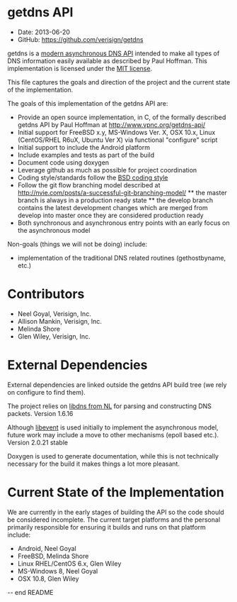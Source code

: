 getdns API
==========

* Date:    2013-06-20
* GitHub:  <https://github.com/verisign/getdns> 

getdns is a [modern asynchronous DNS API](http://www.vpnc.org/getdns-api/) intended to make all types of DNS information easily available as described by Paul Hoffman.  This implementation is licensed under the [MIT license](http://opensource.org/licenses/MIT).

This file captures the goals and direction of the project and the current state of the implementation.

The goals of this implementation of the getdns API are:

* Provide an open source implementation, in C, of the formally described getdns API by Paul Hoffman at <http://www.vpnc.org/getdns-api/>
* Initial support for FreeBSD x.y, MS-Windows Ver. X, OSX 10.x, Linux (CentOS/RHEL R6uX, Ubuntu Ver X) via functional "configure" script
* Initial support to include the Android platform
* Include examples and tests as part of the build
* Document code using doxygen
* Leverage github as much as possible for project coordination
* Coding style/standards follow the [BSD coding style](ftp://ftp.netbsd.org/pub/NetBSD/NetBSD-current/src/share/misc/style)
* Follow the git flow branching model described at <http://nvie.com/posts/a-successful-git-branching-model/>
** the master branch is always in a production ready state
** the develop branch contains the latest development changes which are merged from develop into master once they are considered production ready
* Both synchronous and asynchronous entry points with an early focus on the asynchronous model
 
Non-goals (things we will not be doing) include:
* implementation of the traditional DNS related routines (gethostbyname, etc.)

Contributors
============
* Neel Goyal, Verisign, Inc.
* Allison Mankin, Verisign, Inc.
* Melinda Shore
* Glen Wiley, Verisign, Inc.

External Dependencies
=====================
External dependencies are linked outside the getdns API build tree (we rely on configure to find them).

The project relies on [libdns from NL](https://www.nlnetlabs.nl/projects/ldns/) for parsing and constructing DNS packets.  Version 1.6.16

Although [libevent](http://libevent.org) is used initially to implement the asynchronous model, future work may include a move to other mechanisms (epoll based etc.).  Version 2.0.21 stable

Doxygen is used to generate documentation, while this is not technically necessary for the build it makes things a lot more pleasant.

Current State of the Implementation
===================================
We are currently in the early stages of building the API so the code should be considered incomplete.  The current target platforms and the personal primarily responsible for ensuring it builds and runs on that platform include:

* Android, Neel Goyal
* FreeBSD, Melinda Shore
* Linux RHEL/CentOS 6.x, Glen Wiley
* MS-Windows 8, Neel Goyal
* OSX 10.8, Glen Wiley

--
end README

